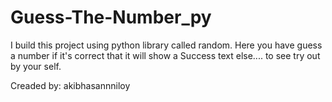 # Guess-The-Number_py
I build this project using python library called random. Here you have guess a number if it's correct that it will show a Success text else.... to see try out by your self.

Creaded by: akibhasannniloy
